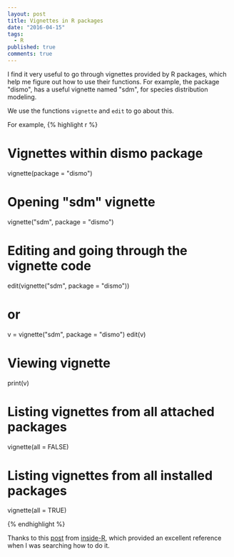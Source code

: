 ```yaml
---
layout: post
title: Vignettes in R packages
date: "2016-04-15"
tags: 
  - R
published: true
comments: true
---
```


I find it very useful to go through vignettes provided by R packages, which help me figure out how to use their functions. For example, the package "dismo", has a useful vignette named "sdm", for species distribution modeling. 

We use the functions `vignette` and `edit` to go about this. 

For example, 
{% highlight r %}

# Vignettes within dismo package
vignette(package = "dismo")

# Opening "sdm" vignette
vignette("sdm", package = "dismo")

# Editing and going through the vignette code
edit(vignette("sdm", package = "dismo"))

# or
v = vignette("sdm", package = "dismo")
edit(v)

# Viewing vignette
print(v)

# Listing vignettes from all attached packages
vignette(all = FALSE)

# Listing vignettes from all installed packages
vignette(all = TRUE)

{% endhighlight %}

Thanks to this [post](http://www.inside-r.org/r-doc/utils/vignette) from [inside-R](http://www.inside-r.org/), which provided an excellent reference when I was searching how to do it.
